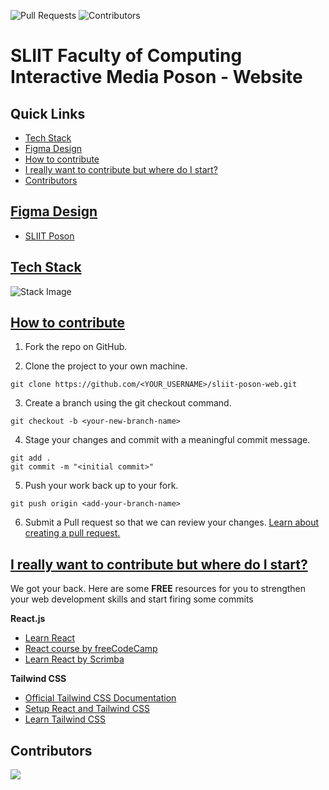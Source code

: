 ![Pull Requests](https://badgen.net/github/open-issues/ms-club-sliit/sliit-poson-web)
![Contributors](https://badgen.net/github/contributors/ms-club-sliit/sliit-poson-web)

# SLIIT Faculty of Computing Interactive Media Poson - Website

## Quick Links
  - [Tech Stack](#tech-stack)
  - [Figma Design](#figma-design)
  - [How to contribute](#how-to-contribute)
  - [I really want to contribute but where do I start?](#i-really-want-to-contribute-but-where-do-i-start)
  - [Contributors](#contributors)

## [Figma Design](#figma-design)

- [SLIIT Poson](https://www.figma.com/file/x3drrI3KkptOZNjbq9kixj/sliitposon?node-id=0-1&t=hA7lROMdab21HAN8-0)

## [Tech Stack](#Tech-Stack)

![Stack Image](https://user-images.githubusercontent.com/47711719/235418553-34eefd60-dd18-4dc6-a321-35f2d0c75e0f.png)

<!-- Add system architecture -->

## [How to contribute](#how-to)

1. Fork the repo on GitHub.

2. Clone the project to your own machine.

`git clone https://github.com/<YOUR_USERNAME>/sliit-poson-web.git`

3. Create a branch using the git checkout command.

`git checkout -b <your-new-branch-name>`

4. Stage your changes and commit with a meaningful commit message.

```
git add .
git commit -m "<initial commit>"
```

5. Push your work back up to your fork.

`git push origin <add-your-branch-name>`

6. Submit a Pull request so that we can review your changes. [Learn about creating a pull request.](https://docs.github.com/en/github/collaborating-with-pull-requests/proposing-changes-to-your-work-with-pull-requests/creating-a-pull-request)

## [I really want to contribute but where do I start?](#resources)

We got your back. Here are some **FREE** resources for you to strengthen your web development skills and start firing some commits

**React.js**

- [Learn React](https://react.dev/)
- [React course by freeCodeCamp](https://www.freecodecamp.org/learn/front-end-libraries/#react)
- [Learn React by Scrimba](https://scrimba.com/learn/learnreact)

**Tailwind CSS**

- [Official Tailwind CSS Documentation](https://tailwindcss.com/docs)
- [Setup React and Tailwind CSS](https://www.freecodecamp.org/news/how-to-install-tailwindcss-in-react/)
- [Learn Tailwind CSS](https://www.freecodecamp.org/news/learn-tailwind-css/)

## Contributors

<a href="https://github.com/ms-club-sliit/sliit-poson-web/graphs/contributors">
  <img src="https://contrib.rocks/image?repo=ms-club-sliit/sliit-poson-web" />
</a>
